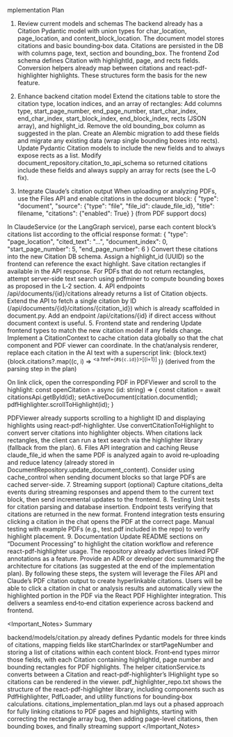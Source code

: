 mplementation Plan

1. Review current models and schemas
The backend already has a Citation Pydantic model with union types for char_location, page_location, and content_block_location.
The document model stores citations and basic bounding‑box data.
Citations are persisted in the DB with columns page, text, section and bounding_box.
The frontend Zod schema defines Citation with highlightId, page, and rects fields.
Conversion helpers already map between citations and react-pdf-highlighter highlights.
These structures form the basis for the new feature.

2. Enhance backend citation model
Extend the citations table to store the citation type, location indices, and an array of rectangles:
Add columns type, start_page_number, end_page_number,
start_char_index, end_char_index, start_block_index, end_block_index,
rects (JSON array), and highlight_id.
Remove the old bounding_box column as suggested in the plan.
Create an Alembic migration to add these fields and migrate any existing data (wrap single bounding boxes into rects).
Update Pydantic Citation models to include the new fields and to
always expose rects as a list.
Modify document_repository.citation_to_api_schema so returned citations include these fields and always supply an array for rects (see the L‑0 fix).
3. Integrate Claude’s citation output
When uploading or analyzing PDFs, use the Files API and enable citations in the document block:
{
    "type": "document",
    "source": {"type": "file", "file_id": claude_file_id},
    "title": filename,
    "citations": {"enabled": True}
}
(from PDF support docs)

In ClaudeService (or the LangGraph service), parse each content block’s citations list according to the official response format:
{
    "type": "page_location",
    "cited_text": "...",
    "document_index": 0,
    "start_page_number": 5,
    "end_page_number": 6
}
Convert these citations into the new Citation DB schema. Assign a highlight_id (UUID) so the frontend can reference the exact highlight.
Save citation rectangles if available in the API response. For PDFs that do not return rectangles, attempt server‑side text search using pdfminer to compute bounding boxes as proposed in the L‑2 section.
4. API endpoints
/api/documents/{id}/citations already returns a list of Citation objects.
Extend the API to fetch a single citation by ID (/api/documents/{id}/citations/{citation_id}) which is already scaffolded in document.py.
Add an endpoint /api/citations/{id} if direct access without document context is useful.
5. Frontend state and rendering
Update frontend types to match the new citation model if any fields change.
Implement a CitationContext to cache citation data globally so that the chat component and PDF viewer can coordinate.
In the chat/analysis renderer, replace each citation in the AI text with a superscript link:
<Text>
  {block.text}
  {block.citations?.map((c, i) =>
    <sup key={c.id}><a href={`#${c.id}`}>[{i+1}]</a></sup>
  )}
</Text>
(derived from the parsing step in the plan)

On link click, open the corresponding PDF in PDFViewer and scroll to the highlight:
const openCitation = async (id: string) => {
  const citation = await citationsApi.getById(id);
  setActiveDocument(citation.documentId);
  pdfHighlighter.scrollToHighlight(id);
}

PDFViewer already supports scrolling to a highlight ID and displaying highlights using react-pdf-highlighter. Use convertCitationToHighlight to convert server citations into highlighter objects.
When citations lack rectangles, the client can run a text search via the highlighter library (fallback from the plan).
6. Files API integration and caching
Reuse claude_file_id when the same PDF is analyzed again to avoid re‑uploading and reduce latency (already stored in DocumentRepository.update_document_content).
Consider using cache_control when sending document blocks so that large PDFs are cached server-side.
7. Streaming support (optional)
Capture citations_delta events during streaming responses and append them to the current text block, then send incremental updates to the frontend.
8. Testing
Unit tests for citation parsing and database insertion.
Endpoint tests verifying that citations are returned in the new format.
Frontend integration tests ensuring clicking a citation in the chat opens the PDF at the correct page.
Manual testing with example PDFs (e.g., test.pdf included in the repo) to verify highlight placement.
9. Documentation
Update README sections on “Document Processing” to highlight the citation workflow and reference react-pdf-highlighter usage. The repository already advertises linked PDF annotations as a feature.
Provide an ADR or developer doc summarizing the architecture for citations (as suggested at the end of the implementation plan).
By following these steps, the system will leverage the Files API and Claude’s PDF citation output to create hyperlinkable citations. Users will be able to click a citation in chat or analysis results and automatically view the highlighted portion in the PDF via the React PDF Highlighter integration. This delivers a seamless end‑to‑end citation experience across backend and frontend.

<Important_Notes>
Summary

backend/models/citation.py already defines Pydantic models for three kinds of citations, mapping fields like startCharIndex or startPageNumber and storing a list of citations within each content block.
Front‑end types mirror those fields, with each Citation containing highlightId, page number and bounding rectangles for PDF highlights.
The helper citationService.ts converts between a Citation and react-pdf-highlighter’s IHighlight type so citations can be rendered in the viewer.
pdf_highlighter_repo.txt shows the structure of the react-pdf-highlighter library, including components such as PdfHighlighter, PdfLoader, and utility functions for bounding‑box calculations.
citations_implementation_plan.md lays out a phased approach for fully linking citations to PDF pages and highlights, starting with correcting the rectangle array bug, then adding page-level citations, then bounding boxes, and finally streaming support
</Important_Notes>